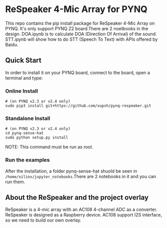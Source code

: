 # ReSpeaker 4-Mic Array for PYNQ

This repo contains the pip install package for ReSpeaker 4-Mic Array on PYNQ. It's only support PYNQ Z2 board.There are 2 noetbooks in the design. DOA.ipynb is to calculate DOA (Direction Of Arrival) of the sound. STT.ipynb will show how to do STT (Speech To Text) with APIs offered by Baidu.

## Quick Start

In order to install it on your PYNQ board, connect to the board, open a terminal and type:

### Online Install
```shell
# (on PYNQ v2.3 or v2.4 only)
sudo pip3 install git+https://github.com/xupsh/pynq-respeaker.git
```
### Standalone Install
```shell
# (on PYNQ v2.3 or v2.4 only)
cd pynq-sense-hat
sudo python setup.py install
```

NOTE: This command must be run as root.  
### Run the examples

After the installation, a folder pynq-sense-hat shuold be seen in `/home/xilinx/jupyter_notebooks`.There are 2 notebooks in it and you can run them.

## About the ReSpeaker and the project overlay
ReSpeaker is a 4-mic array with an AC108 4-channel ADC as a converter. ReSpeaker is designed as a Raspberry device. AC108 support I2S interface, so we need to build our own overlay.
